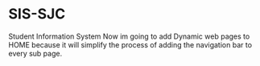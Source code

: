 # SIS-SJC
Student Information System
Now im going to add Dynamic web pages to HOME because it will simplify the process of adding the navigation bar to every sub page. 
